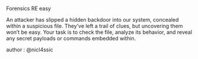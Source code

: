 Forensics RE easy

An attacker has slipped a hidden backdoor into our system, concealed within a suspicious file. They’ve left a trail of clues, but uncovering them won’t be easy. Your task is to check the file, analyze its behavior, and reveal any secret payloads or commands embedded within.

author : @nicl4ssic
